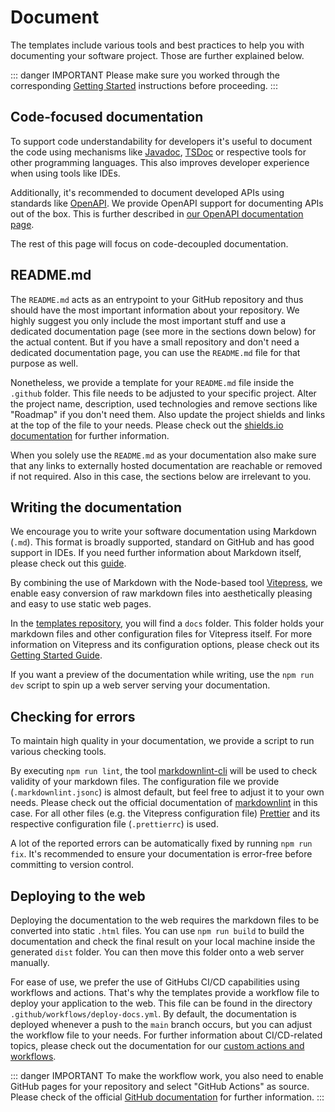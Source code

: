 # Document

The templates include various tools and best practices to help you with documenting your software project.
Those are further explained below.

::: danger IMPORTANT
Please make sure you worked through the corresponding [Getting Started](./getting-started#documentation) instructions before proceeding.
:::

## Code-focused documentation

To support code understandability for developers it's useful to document the code using mechanisms like [Javadoc](https://www.oracle.com/de/technical-resources/articles/java/javadoc-tool.html), [TSDoc](https://tsdoc.org/) or respective tools for other programming languages.
This also improves developer experience when using tools like IDEs.

Additionally, it's recommended to document developed APIs using standards like [OpenAPI](https://www.openapis.org/).
We provide OpenAPI support for documenting APIs out of the box. This is further described in [our OpenAPI documentation page](/cross-cutting-concepts/openapi).

The rest of this page will focus on code-decoupled documentation.

## README.md

The `README.md` acts as an entrypoint to your GitHub repository and thus should have the most important information about your repository.
We highly suggest you only include the most important stuff and use a dedicated documentation page (see more in the sections down below) for the actual content.
But if you have a small repository and don't need a dedicated documentation page, you can use the `README.md` file for that purpose as well.

Nonetheless, we provide a template for your `README.md` file inside the `.github` folder. This file needs to be adjusted to your specific project.
Alter the project name, description, used technologies and remove sections like "Roadmap" if you don't need them. Also update the project shields and links at the top of the file to your needs.
Please check out the [shields.io documentation](https://shields.io/) for further information.

When you solely use the `README.md` as your documentation also make sure that any links to externally hosted documentation are reachable or removed if not required.
Also in this case, the sections below are irrelevant to you.

## Writing the documentation

We encourage you to write your software documentation using Markdown (`.md`). This format is broadly supported, standard on GitHub and has good support in IDEs.
If you need further information about Markdown itself, please check out this [guide](https://www.markdownguide.org/).

By combining the use of Markdown with the Node-based tool [Vitepress](https://vitepress.dev/), we enable easy conversion of raw markdown files into aesthetically pleasing and easy to use static web pages.

In the [templates repository](https://github.com/it-at-m/refarch-templates), you will find a `docs` folder. This folder holds your markdown files and other configuration files for Vitepress itself.
For more information on Vitepress and its configuration options, please check out its [Getting Started Guide](https://vitepress.dev/guide/getting-started).

If you want a preview of the documentation while writing, use the `npm run dev` script to spin up a web server serving your documentation.

## Checking for errors

To maintain high quality in your documentation, we provide a script to run various checking tools.

By executing `npm run lint`, the tool [markdownlint-cli](https://github.com/igorshubovych/markdownlint-cli) will be used to check validity of your markdown files.
The configuration file we provide (`.markdownlint.jsonc`) is almost default, but feel free to adjust it to your own needs. Please check out the official documentation of [markdownlint](https://github.com/DavidAnson/markdownlint#optionsconfig) in this case.
For all other files (e.g. the Vitepress configuration file) [Prettier](https://prettier.io/) and its respective configuration file (`.prettierrc`) is used.

A lot of the reported errors can be automatically fixed by running `npm run fix`.
It's recommended to ensure your documentation is error-free before committing to version control.

## Deploying to the web

Deploying the documentation to the web requires the markdown files to be converted into static `.html` files. You can use `npm run build` to build the documentation and check the final result on your local machine inside the generated `dist` folder.
You can then move this folder onto a web server manually.

For ease of use, we prefer the use of GitHubs CI/CD capabilities using workflows and actions. That's why the templates provide a workflow file to deploy your application to the web. This file can be found in the directory `.github/workflows/deploy-docs.yml`.
By default, the documentation is deployed whenever a push to the `main` branch occurs, but you can adjust the workflow file to your needs.
For further information about CI/CD-related topics, please check out the documentation for our [custom actions and workflows](https://github.com/it-at-m/.github).

::: danger IMPORTANT
To make the workflow work, you also need to enable GitHub pages for your repository and select "GitHub Actions" as source. Please check of the official [GitHub documentation](https://docs.github.com/en/pages/getting-started-with-github-pages/configuring-a-publishing-source-for-your-github-pages-site#publishing-with-a-custom-github-actions-workflow) for further information.
:::
